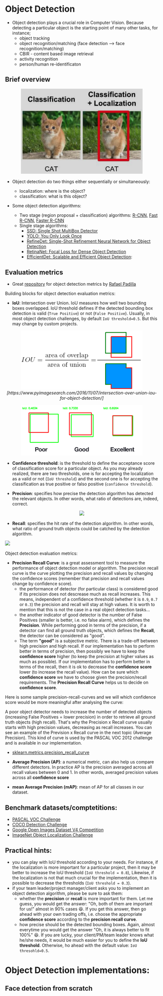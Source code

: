 # Object Detection
- Object detection plays a crucial role in Computer Vision. Because detecting a particular object is the starting point of many other tasks, for instance;
    - object tracking
    - object recognition/matching (face detection --> face recognition/matching)
    - CBIR - content based image retrieval
    - activity recognition
    - person/human re-identificaton

## Brief overview
<p align="center"><img src="https://github.com/Machine-Learning-Tokyo/practical-ml-implementations/blob/master/imgs/classification_vs_object_detection.png" width="400"></p>

- Object detection do two things either sequentially or simultaneously:
    - localization: where is the object?
    - classification: what is this object?
    
- Some object detection algorithms:
    - Two stage (region proposal + classification) algorithms: [R-CNN](https://arxiv.org/abs/1311.2524), [Fast R-CNN](https://arxiv.org/abs/1504.08083), [Faster R-CNN](https://arxiv.org/abs/1506.01497)
    - Single stage algorithms:
        - [SSD: Single Shot MultiBox Detector](https://arxiv.org/abs/1512.02325)
        - [YOLO: You Only Look Once](https://arxiv.org/abs/1506.02640)
        - [RefineDet: Single-Shot Refinement Neural Network for Object Detection](http://openaccess.thecvf.com/content_cvpr_2018/papers/Zhang_Single-Shot_Refinement_Neural_CVPR_2018_paper.pdf)
        - [RetinaNet: Focal Loss for Dense Object Detection](http://openaccess.thecvf.com/content_ICCV_2017/papers/Lin_Focal_Loss_for_ICCV_2017_paper.pdf)
        - [EfficientDet: Scalable and Efficient Object Detection](https://arxiv.org/abs/1911.09070): 


## Evaluation metrics
- Great [repository](https://github.com/rafaelpadilla/Object-Detection-Metrics) for object detection metrics by [Rafael Padilla](https://www.linkedin.com/in/rafael-padilla/)

Building blocks for object detection evaluation metrics:
- **IoU**: Intersection over Union. IoU measures how well two bounding boxes overlapped. IoU threshold defines if the detected bounding box detection is valid (`True Positive`) or not (`False Positive`). Usually, in most object detection challenges, by default `IoU threshold=0.5`. But this may change by custom projects. 

<p align="center"><img src="https://github.com/Machine-Learning-Tokyo/practical-ml-implementations/blob/master/imgs/iou.png" width="400"> <em>[https://www.pyimagesearch.com/2016/11/07/intersection-over-union-iou-for-object-detection/] </em> </p>


<p align="center"><img src="https://github.com/Machine-Learning-Tokyo/practical-ml-implementations/blob/master/imgs/iou_examples.png" width="400"></p>


- **Confidence threshold**: is the threshold to define the acceptance score of classification score for a particular object. As you may already realized, there are two thresholds, one is for accepting the localization as a valid or not (`IoU threshold`) and the second one is for accepting the classification as true positive or falso positive (`confidence threshold`).


- **Precision**: specifies how precise the detection algorithm has detected the relevant objects. In other words, what ratio of detections are, indeed, correct.   

<p align="center"> 
<img src="http://latex.codecogs.com/gif.latex?Precision%20%3D%20%5Cfrac%7BTP%7D%7BTP&plus;FP%7D%3D%5Cfrac%7BTP%7D%7B%5Ctext%7Ball%20detections%7D%7D">
</p>

- **Recall**: specifies the hit rate of the detection algorithm. In other words, what ratio of ground truth objects could be catched by the detection algorithm.   

<img src="http://latex.codecogs.com/gif.latex?Recall%20%3D%20%5Cfrac%7BTP%7D%7BTP&plus;FN%7D%3D%5Cfrac%7BTP%7D%7B%5Ctext%7Ball%20ground%20truths%7D%7D">
</p>

Object detection evaluation metrics:
- **Precision Recall Curve**: is a great assessment tool to measure the performance of object detection model or algorithm. 
The precision recall curve is the curve plotting the precision and recall values by changing the confidence scores (remember that precision and recall values change by confidence score). 
    - the performance of detector (for particular class) is considered good if its precision does not descrease much as recall increases. This means, independent of a confidence threshold (whether it is `0.9`, `0.7` or `0.3`) the precision and recall will stay at high values. It is worth to mention that this is not the case in a real object detection tasks... 
    - the another indicator of good detector is the number of False Positives (smaller is better, i.e. no false alarm), which defines the **Precision**. While performing good in terms of the precision, if a detector can find all ground truth objects, which defines the **Recall**, the detector can be considered as "good".
    - The term **"good"** is a subjective metric. There is a trade-off between high precision and high recall. If our implementation has to perform better in terms of precision, then possibly we have to keep the **confidence score** higher (to keep the precision at higher values as much as possible). If our implementation has to perform better in terms of the recall, then it is ok to decrease the **confidence score** lower (to increase the recall value). How can be sure which **confidence score** we have to choose given the precision/recall requirements. The **Precision Recall Curve** helps us to decide on **confidence score**.  

Here is some sample precision-recall-curves and we will which confidence score would be more meaningful after analysing the curve:




A poor object detector needs to increase the number of detected objects (increasing False Positives = lower precision) in order to retrieve all ground truth objects (high recall). That's why the Precision x Recall curve usually starts with high precision values, decreasing as recall increases. You can see an example of the Prevision x Recall curve in the next topic (Average Precision). This kind of curve is used by the PASCAL VOC 2012 challenge and is available in our implementation.

- [sklearn.metrics.precision_recall_curve](https://scikit-learn.org/stable/modules/generated/sklearn.metrics.precision_recall_curve.html)
<p align="center"> 
    
- **Average Precision (AP)**: a numerical metric, can also help us compare different detectors. In practice AP is the precision averaged across all recall values between 0 and 1. In other words, averaged precision values across all **confidence score**

- **mean Average Precision (mAP)**: mean of AP for all classes in our dataset. 

## Benchmark datasets/comptetitions:
- [PASCAL VOC Challenge](http://host.robots.ox.ac.uk/pascal/VOC/)
- [COCO Detection Challenge](https://competitions.codalab.org/competitions/5181)
- [Google Open Images Dataset V4 Competition](https://storage.googleapis.com/openimages/web/challenge.html)
- [ImageNet Object Localization Challenge](https://www.kaggle.com/c/imagenet-object-detection-challenge)

## Practical hints:
- you can play with IoU threshold according to your needs. For instance, if the localization is more important for a particular project, then it may be better to increase the IoU threshold (`IoU threshold = 0.8`), Likewise, if the localization is not that much crucial for the implementation, then it is possible to decrease the thresholds (`IoU threshold = 0.3`).
- if your team leader/project manager/client asks you to implement an object detection algorithm, please be sure to ask them:
    - whether the **precision** or **recall** is more important for them. Let me guess, you would get the answer: "Oh, both of them are important for us!" almost in 90% cases :laughing:. If you get this answer, then go ahead with your own trading offs, i.e. choose the appropriate **confidence score** according to the **precision recall curve**.   
    - how precise should be the detected bounding boxes. Again, almost everytime you would get the answer "Oh, it is always better to fit 100%" :laughing:. If you are lucky, your client/PM/team leader knows what he/she needs, it would be much easier for you to define the **IoU threshold**. Otherwise, ho ahead with the default value: `IoU thresohld=0.5`.
    
# Object Detection implementations:
## Face detection from scratch


